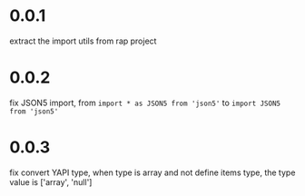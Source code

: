 # 0.0.1
extract the import utils from rap project

# 0.0.2
fix JSON5 import, from `import * as JSON5 from 'json5'` to `import JSON5 from 'json5'`

# 0.0.3
fix convert YAPI type, when type is array and not define items type, the type value is ['array', 'null']
